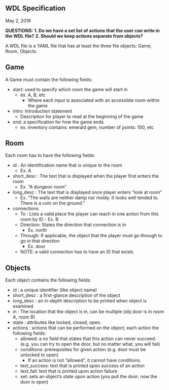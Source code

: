 ## WDL Specification
May 2, 2019

**QUESTIONS:**
**1. Do we have a set list of actions that the user can write in the WDL file?**
**2. Should we keep actions separate from objects?**

A WDL file is a YAML file that has at least the three file objects: Game, Room, Objects.
## Game
A Game must contain the following fields:
- start: used to specify which room the game will start in
	- ex. A, B, etc
		- Where each input is associated with an accessible room within the game
- intro: Introduction statement
	- Description for player to read at the beginning of the game
- end: a specification for how the game ends
	- ex. inventory contains: emerald gem, number of points: 100, etc
## Room
Each room has to have the following fields:
- id : An identification name that is unique to the room
	- Ex. A
- short_desc : The text that is displayed when the player first enters the room
	- Ex. “A dungeon room”
- long_desc : The text that is displayed once player enters “look at room”
	- Ex. “The walls are neither damp nor moldy. It looks well tended to. There is a coin on the ground.”
- connections
	- To : Lists a valid place the player can reach in one action from this room by ID - Ex. B
	- Direction: States the direction that connection is in
		- Ex. north
	- Through: If applicable, the object that the player must go through to go in that direction
		- Ex. door
	- NOTE: a valid connection has to have an ID that exists
  
## Objects
Each object contains the following fields:
- id : a unique identifier (like object name)
- short_desc : a first-glance description of the object
- long_desc : an in-depth description to be printed when object is examined
- in : The location that the object is in, can be multiple (obj door is in room A, room B)
- state : attributes like locked, closed, open.
- actions : actions that can be performed on the object; each action the following fields:
	- allowed: a *no* field that states that this action can never succeed. (e.g. you can try to open the door, but no matter what, you will fail)
	- conditions: prerequisites for given action (e.g. door must be unlocked to open)
		- If an action is not “allowed”, it cannot have conditions.
	- text_success: text that is printed upon success of an action
	- text_fail: text that is printed upon action failure
	- set: sets an object’s *state* upon action (you pull the door; now the door is open)
